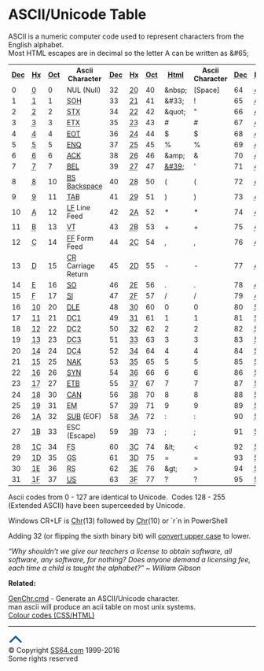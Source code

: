 

<h1>ASCII/Unicode Table</h1>
<p>ASCII is a numeric computer code used to represent characters from the English alphabet. <br>
Most HTML escapes are in decimal so the letter A can be written as <span class="code">&amp;#65;</span></p>
<table>
<colgroup>
<col class="first">
<col span="2">
<col class="character">
<col span="4">
<col class="character">
<col span="3">
<col class="character">
<col span="3">
<col class="character">
</colgroup>
<tbody><tr>
<th><abbr title="Decimal">Dec</abbr></th>
<th><abbr title="Hex">Hx</abbr></th>
<th><abbr title="Octal">Oct</abbr></th>
<th>Ascii Character</th>
<th><abbr title="Decimal">Dec</abbr></th>
<th><abbr title="Hex">Hx</abbr></th>
<th><abbr title="Octal">Oct</abbr></th>
<th><abbr title="HTML entities">Html</abbr></th>
<th>Ascii Character</th>
<th><abbr title="Decimal">Dec</abbr></th>
<th><abbr title="Hex">Hx</abbr></th>
<th><abbr title="Octal">Oct</abbr></th>
<th>Ascii Character</th>
<th><abbr title="Decimal">Dec</abbr></th>
<th><abbr title="Hex">Hx</abbr></th>
<th><abbr title="Octal">Oct</abbr></th>
<th>Ascii Character</th>
</tr>
<tr>
<td>0</td>
<td><abbr title="0x00">0</abbr></td>
<td>0</td>
<td>NUL (Null)</td>
<td>32</td>
<td><abbr title="0x20">20</abbr></td>
<td>40</td>
<td>&amp;nbsp;</td>
<td>[Space]</td>
<td>64</td>
<td><abbr title="0x40">40</abbr></td>
<td>100</td>
<td>@</td>
<td>96</td>
<td><abbr title="0x60">60</abbr></td>
<td>140</td>
<td>`</td>
</tr>
<tr>
<td>1</td>
<td><abbr title="0x01">1</abbr></td>
<td>1</td>
<td><abbr title="Start of Header">SOH</abbr></td>
<td>33</td>
<td><abbr title="0x21">21</abbr></td>
<td>41</td>
<td>&amp;#33;</td>
<td>!</td>
<td>65</td>
<td><abbr title="0x41">41</abbr></td>
<td>101</td>
<td>A</td>
<td>97</td>
<td><abbr title="0x61">61</abbr></td>
<td>141</td>
<td>a</td>
</tr>
<tr>
<td>2</td>
<td><abbr title="0x02">2</abbr></td>
<td>2</td>
<td><abbr title="Start of Text">STX</abbr></td>
<td>34</td>
<td><abbr title="0x22">22</abbr></td>
<td>42</td>
<td>&amp;quot;</td>
<td>"</td>
<td>66</td>
<td><abbr title="0x42">42</abbr></td>
<td>102</td>
<td>B</td>
<td>98</td>
<td><abbr title="0x62">62</abbr></td>
<td>142</td>
<td>b</td>
</tr>
<tr>
<td>3</td>
<td><abbr title="0x03">3</abbr></td>
<td>3</td>
<td><abbr title="End of Text">ETX</abbr></td>
<td>35</td>
<td><abbr title="0x23">23</abbr></td>
<td>43</td>
<td>#</td>
<td>#</td>
<td>67</td>
<td><abbr title="0x43">43</abbr></td>
<td>103</td>
<td>C</td>
<td>99</td>
<td><abbr title="0x63">63</abbr></td>
<td>143</td>
<td>c</td>
</tr>
<tr>
<td>4</td>
<td><abbr title="0x04">4</abbr></td>
<td>4</td>
<td><abbr title="End of Transmission"><a href="http://en.wikipedia.org/wiki/End-of-transmission_character">EOT</a></abbr></td>
<td>36</td>
<td><abbr title="0x24">24</abbr></td>
<td>44</td>
<td>$</td>
<td>$</td>
<td>68</td>
<td><abbr title="0x44">44</abbr></td>
<td>104</td>
<td>D</td>
<td>100</td>
<td><abbr title="0x64">64</abbr></td>
<td>144</td>
<td>d</td>
</tr>
<tr>
<td>5</td>
<td><abbr title="0x05">5</abbr></td>
<td>5</td>
<td><abbr title="Enquiry"><a href="http://en.wikipedia.org/wiki/Enquiry_character">ENQ</a></abbr></td>
<td>37</td>
<td><abbr title="0x25">25</abbr></td>
<td>45</td>
<td>%</td>
<td>%</td>
<td>69</td>
<td><abbr title="0x45">45</abbr></td>
<td>105</td>
<td>E</td>
<td>101</td>
<td><abbr title="0x65">65</abbr></td>
<td>145</td>
<td>e</td>
</tr>
<tr>
<td>6</td>
<td><abbr title="0x06">6</abbr></td>
<td>6</td>
<td><abbr title="Acknowledgement"><a href="http://en.wikipedia.org/wiki/Acknowledge_character">ACK</a></abbr></td>
<td>38</td>
<td><abbr title="0x26">26</abbr></td>
<td>46</td>
<td>&amp;amp;</td>
<td>&amp;</td>
<td>70</td>
<td><abbr title="0x46">46</abbr></td>
<td>106</td>
<td>F</td>
<td>102</td>
<td><abbr title="0x66">66</abbr></td>
<td>146</td>
<td>f</td>
</tr>
<tr>
<td>7</td>
<td><abbr title="0x07">7</abbr></td>
<td>7</td>
<td><abbr title="Audible Bell code"><a href="http://en.wikipedia.org/wiki/Bell_character">BEL</a></abbr></td>
<td>39</td>
<td><abbr title="0x27">27</abbr></td>
<td>47</td>
<td><abbr title="typewriter apostrophe"><a href="https://en.wikipedia.org/wiki/Apostrophe#Computing">&amp;#39;</a></abbr></td>
<td>'</td>
<td>71</td>
<td><abbr title="0x47">47</abbr></td>
<td>107</td>
<td>G</td>
<td>103</td>
<td><abbr title="0x67">67</abbr></td>
<td>147</td>
<td>g</td>
</tr>
<tr>
<td>8</td>
<td><abbr title="0x08">8</abbr></td>
<td>10</td>
<td><abbr title="Backspace (Teletype)"><a href="http://en.wikipedia.org/wiki/Backspace">BS</a> Backspace</abbr></td>
<td>40</td>
<td><abbr title="0x28">28</abbr></td>
<td>50</td>
<td>(</td>
<td>(</td>
<td>72</td>
<td><abbr title="0x48">48</abbr></td>
<td>110</td>
<td>H</td>
<td>104</td>
<td><abbr title="0x68">68</abbr></td>
<td>150</td>
<td>h</td>
</tr>
<tr>
<td>9</td>
<td><abbr title="0x09">9</abbr></td>
<td>11</td>
<td><abbr title="Horizontal Tab">TAB</abbr></td>
<td>41</td>
<td><abbr title="0x29">29</abbr></td>
<td>51</td>
<td>)</td>
<td>)</td>
<td>73</td>
<td><abbr title="0x49">49</abbr></td>
<td>111</td>
<td>I</td>
<td>105</td>
<td><abbr title="0x69">69</abbr></td>
<td>151</td>
<td>i</td>
</tr>
<tr>
<td>10</td>
<td><abbr title="0x0A">A</abbr></td>
<td>12</td>
<td><a href="http://en.wikipedia.org/wiki/Newline">LF</a> Line Feed</td>
<td>42</td>
<td><abbr title="0x2A">2A</abbr></td>
<td>52</td>
<td>*</td>
<td>*</td>
<td>74</td>
<td><abbr title="0x4A">4A</abbr></td>
<td>112</td>
<td>J</td>
<td>106</td>
<td><abbr title="0x6A">6A</abbr></td>
<td>152</td>
<td>j</td>
</tr>
<tr>
<td>11</td>
<td><abbr title="0x0B">B</abbr></td>
<td>13</td>
<td><abbr title="Vertical Tab">VT</abbr></td>
<td>43</td>
<td><abbr title="0x2B">2B</abbr></td>
<td>53</td>
<td>+</td>
<td>+</td>
<td>75</td>
<td><abbr title="0x4B">4B</abbr></td>
<td>113</td>
<td>K</td>
<td>107</td>
<td><abbr title="0x6B">6B</abbr></td>
<td>153</td>
<td>k</td>
</tr>
<tr>
<td>12</td>
<td><abbr title="0x0C">C</abbr></td>
<td>14</td>
<td><a href="http://en.wikipedia.org/wiki/Page_break#Form_feed">FF</a> Form Feed</td>
<td>44</td>
<td><abbr title="0x2C">2C</abbr></td>
<td>54</td>
<td>,</td>
<td>,</td>
<td>76</td>
<td><abbr title="0x4C">4C</abbr></td>
<td>114</td>
<td>L</td>
<td>108</td>
<td><abbr title="0x6C">6C</abbr></td>
<td>154</td>
<td>l</td>
</tr>
<tr>
<td>13</td>
<td><abbr title="0x0D">D</abbr></td>
<td>15</td>
<td><a href="http://en.wikipedia.org/wiki/Carriage_return">CR</a> Carriage Return</td>
<td>45</td>
<td><abbr title="0x2D">2D</abbr></td>
<td>55</td>
<td>-</td>
<td>-</td>
<td>77</td>
<td><abbr title="0x4D">4D</abbr></td>
<td>115</td>
<td>M</td>
<td>109</td>
<td><abbr title="0x6D">6D</abbr></td>
<td>155</td>
<td>m</td>
</tr>
<tr>
<td>14</td>
<td><abbr title="0x0E">E</abbr></td>
<td>16</td>
<td><abbr title="Shift out"><a href="http://en.wikipedia.org/wiki/Shift_Out_and_Shift_In_characters">SO</a></abbr></td>
<td>46</td>
<td><abbr title="0x2E">2E</abbr></td>
<td>56</td>
<td>.</td>
<td>.</td>
<td>78</td>
<td><abbr title="0x4E">4E</abbr></td>
<td>116</td>
<td>N</td>
<td>110</td>
<td><abbr title="0x6E">6E</abbr></td>
<td>156</td>
<td>n</td>
</tr>
<tr>
<td>15</td>
<td><abbr title="0x0F">F</abbr></td>
<td>17</td>
<td><abbr title="Shift In"><a href="http://en.wikipedia.org/wiki/Shift_Out_and_Shift_In_characters">SI</a></abbr></td>
<td>47</td>
<td><abbr title="0x2F">2F</abbr></td>
<td>57</td>
<td>/</td>
<td>/</td>
<td>79</td>
<td><abbr title="0x4F">4F</abbr></td>
<td>117</td>
<td>O</td>
<td>111</td>
<td><abbr title="0x6F">6F</abbr></td>
<td>157</td>
<td>o</td>
</tr>
<tr>
<td>16</td>
<td><abbr title="0x10">10</abbr></td>
<td>20</td>
<td><abbr title="Data Link Escape"><a href="http://www.lammertbies.nl/comm/info/ascii-characters.html">DLE</a></abbr></td>
<td>48</td>
<td><abbr title="0x30">30</abbr></td>
<td>60</td>
<td>0</td>
<td>0</td>
<td>80</td>
<td><abbr title="0x50">50</abbr></td>
<td>120</td>
<td>P</td>
<td>112</td>
<td><abbr title="0x70">70</abbr></td>
<td>160</td>
<td>p</td>
</tr>
<tr>
<td>17</td>
<td><abbr title="0x11">11</abbr></td>
<td>21</td>
<td><abbr title="Device control 1">DC1</abbr></td>
<td>49</td>
<td><abbr title="0x31">31</abbr></td>
<td>61</td>
<td>1</td>
<td>1</td>
<td>81</td>
<td><abbr title="0x51">51</abbr></td>
<td>121</td>
<td>Q</td>
<td>113</td>
<td><abbr title="0x71">71</abbr></td>
<td>161</td>
<td>q</td>
</tr>
<tr>
<td>18</td>
<td><abbr title="0x12">12</abbr></td>
<td>22</td>
<td><abbr title="Device control 2">DC2</abbr></td>
<td>50</td>
<td><abbr title="0x32">32</abbr></td>
<td>62</td>
<td>2</td>
<td>2</td>
<td>82</td>
<td><abbr title="0x52">52</abbr></td>
<td>122</td>
<td>R</td>
<td>114</td>
<td><abbr title="0x72">72</abbr></td>
<td>162</td>
<td>r</td>
</tr>
<tr>
<td>19</td>
<td><abbr title="0x13">13</abbr></td>
<td>23</td>
<td><abbr title="Device control 3">DC3</abbr></td>
<td>51</td>
<td><abbr title="0x33">33</abbr></td>
<td>63</td>
<td>3</td>
<td>3</td>
<td>83</td>
<td><abbr title="0x53">53</abbr></td>
<td>123</td>
<td>S</td>
<td>115</td>
<td><abbr title="0x73">73</abbr></td>
<td>163</td>
<td>s</td>
</tr>
<tr>
<td>20</td>
<td><abbr title="0x14">14</abbr></td>
<td>24</td>
<td><abbr title="Device control 4">DC4</abbr></td>
<td>52</td>
<td><abbr title="0x34">34</abbr></td>
<td>64</td>
<td>4</td>
<td>4</td>
<td>84</td>
<td><abbr title="0x54">54</abbr></td>
<td>124</td>
<td>T</td>
<td>116</td>
<td><abbr title="0x74">74</abbr></td>
<td>164</td>
<td>t</td>
</tr>
<tr>
<td>21</td>
<td><abbr title="0x15">15</abbr></td>
<td>25</td>
<td><abbr title="Negative-acknowledge"><a href="http://en.wikipedia.org/wiki/Negative-acknowledge_character">NAK</a></abbr></td>
<td>53</td>
<td><abbr title="0x35">35</abbr></td>
<td>65</td>
<td>5</td>
<td>5</td>
<td>85</td>
<td><abbr title="0x55">55</abbr></td>
<td>125</td>
<td>U</td>
<td>117</td>
<td><abbr title="0x75">75</abbr></td>
<td>165</td>
<td>u</td>
</tr>
<tr>
<td>22</td>
<td><abbr title="0x16">16</abbr></td>
<td>26</td>
<td><abbr title="Synchronous idle"><a href="http://en.wikipedia.org/wiki/Synchronous_idle">SYN</a></abbr></td>
<td>54</td>
<td><abbr title="0x36">36</abbr></td>
<td>66</td>
<td>6</td>
<td>6</td>
<td>86</td>
<td><abbr title="0x56">56</abbr></td>
<td>126</td>
<td>V</td>
<td>118</td>
<td><abbr title="0x76">76</abbr></td>
<td>166</td>
<td>v</td>
</tr>
<tr>
<td>23</td>
<td><abbr title="0x17">17</abbr></td>
<td>27</td>
<td><abbr title="End of Trans. block"><a href="http://en.wikipedia.org/wiki/End_Transmission_Block_character">ETB</a></abbr></td>
<td>55</td>
<td><abbr title="0x37">37</abbr></td>
<td>67</td>
<td>7</td>
<td>7</td>
<td>87</td>
<td><abbr title="0x57">57</abbr></td>
<td>127</td>
<td>W</td>
<td>119</td>
<td><abbr title="0x77">77</abbr></td>
<td>167</td>
<td>w</td>
</tr>
<tr>
<td>24</td>
<td><abbr title="0x18">18</abbr></td>
<td>30</td>
<td><abbr title="Cancel"><a href="http://en.wikipedia.org/wiki/Cancel_character">CAN</a></abbr></td>
<td>56</td>
<td><abbr title="0x38">38</abbr></td>
<td>70</td>
<td>8</td>
<td>8</td>
<td>88</td>
<td><abbr title="0x58">58</abbr></td>
<td>130</td>
<td>X</td>
<td>120</td>
<td><abbr title="0x78">78</abbr></td>
<td>170</td>
<td>x</td>
</tr>
<tr>
<td>25</td>
<td><abbr title="0x19">19</abbr></td>
<td>31</td>
<td><abbr title="End of Medium/End of Tape">EM</abbr></td>
<td>57</td>
<td><abbr title="0x39">39</abbr></td>
<td>71</td>
<td>9</td>
<td>9</td>
<td>89</td>
<td><abbr title="0x59">59</abbr></td>
<td>131</td>
<td>Y</td>
<td>121</td>
<td><abbr title="0x79">79</abbr></td>
<td>171</td>
<td>y</td>
</tr>
<tr>
<td>26</td>
<td><abbr title="0x1A">1A</abbr></td>
<td>32</td>
<td><abbr title="Substitute"><a href="http://en.wikipedia.org/wiki/Substitute_character">SUB</a></abbr> (EOF)</td>
<td>58</td>
<td><abbr title="0x3A">3A</abbr></td>
<td>72</td>
<td>:</td>
<td>:</td>
<td>90</td>
<td><abbr title="0x5A">5A</abbr></td>
<td>132</td>
<td>Z</td>
<td>122</td>
<td><abbr title="0x7A">7A</abbr></td>
<td>172</td>
<td>z</td>
</tr>
<tr>
<td>27</td>
<td><abbr title="0x1B">1B</abbr></td>
<td>33</td>
<td>ESC (Escape)</td>
<td>59</td>
<td><abbr title="0x3B">3B</abbr></td>
<td>73</td>
<td>;</td>
<td>;</td>
<td>91</td>
<td><abbr title="0x5B">5B</abbr></td>
<td>133</td>
<td>[</td>
<td>123</td>
<td><abbr title="0x7B">7B</abbr></td>
<td>173</td>
<td>{</td>
</tr>
<tr>
<td>28</td>
<td><abbr title="0x1C">1C</abbr></td>
<td>34</td>
<td><abbr title="File Separator">FS</abbr></td>
<td>60</td>
<td><abbr title="0x3C">3C</abbr></td>
<td>74</td>
<td>&amp;lt;</td>
<td>&lt;</td>
<td>92</td>
<td><abbr title="0x5C">5C</abbr></td>
<td>134</td>
<td>\</td>
<td>124</td>
<td><abbr title="0x7C">7C</abbr></td>
<td>174</td>
<td>|</td>
</tr>
<tr>
<td>29</td>
<td><abbr title="0x1D">1D</abbr></td>
<td>35</td>
<td><abbr title="Group Separator">GS</abbr></td>
<td>61</td>
<td><abbr title="0x3D">3D</abbr></td>
<td>75</td>
<td>=</td>
<td>=</td>
<td>93</td>
<td><abbr title="0x5D">5D</abbr></td>
<td>135</td>
<td>]</td>
<td>125</td>
<td><abbr title="0x7D">7D</abbr></td>
<td>175</td>
<td>}</td>
</tr>
<tr>
<td>30</td>
<td><abbr title="0x1E">1E</abbr></td>
<td>36</td>
<td><abbr title="Record Separator">RS</abbr></td>
<td>62</td>
<td><abbr title="0x3E">3E</abbr></td>
<td>76</td>
<td>&amp;gt;</td>
<td>&gt;</td>
<td>94</td>
<td><abbr title="0x5E">5E</abbr></td>
<td>136</td>
<td>^</td>
<td>126</td>
<td><abbr title="0x7E">7E</abbr></td>
<td>176</td>
<td>~</td>
</tr>
<tr>
<td>31</td>
<td><abbr title="0x1F">1F</abbr></td>
<td>37</td>
<td><abbr title="Unit Separator (alternative to comma or tab)"><a href="https://en.wikipedia.org/wiki/Unit_separator#Field_separators">US</a></abbr></td>
<td>63</td>
<td><abbr title="0x3F">3F</abbr></td>
<td>77</td>
<td>?</td>
<td>?</td>
<td>95</td>
<td><abbr title="0x5F">5F</abbr></td>
<td>137</td>
<td>_</td>
<td>127</td>
<td><abbr title="0x7F">7F</abbr></td>
<td>177</td>
<td><a href="http://en.wikipedia.org/wiki/Delete_character">DEL</a></td>
</tr>
</tbody></table>
<p>Ascii codes from 0 - 127 are identical to Unicode.
&nbsp;Codes 128 - 255 (Extended ASCII) have been superceeded by Unicode.</p>
<p> Windows CR+LF is <a href="vb/chr.html">Chr</a>(13) followed by <a href="vb/chr.html">Chr</a>(10) or <span class="code">`r`n</span> in PowerShell</p>
<p>Adding 32  (or  flipping the sixth binary bit) will <a href="case.html">convert upper case</a> to lower.<br>
</p>
<p><span class="quote"><i>“Why shouldn’t we give our teachers a license to obtain software, all software, any software, for nothing? Does anyone demand a licensing fee, each time a child is taught the alphabet?” ~ William Gibson</i></span></p>
<p><b>Related:</b></p>
<p><a href="nt/syntax-genchr.html">GenChr.cmd</a> - Generate an ASCII/Unicode character.<br>
<span class="code"> man ascii </span>will produce an acii table on most unix systems.<br>
<a href="colour.html">Colour codes (CSS/HTML)</a><br>
</p><!-- #BeginLibraryItem "/Library/foot_root.lbi" --><p>
<hr>
<div id="bl" class="footer"><a href="ascii.html#"><img src="images/top.png" width="30" height="22" alt="Back to the Top"></a></div>
<div id="br" class="footer, tagline">© Copyright <a href="index.html">SS64.com</a> 1999-2016<br>
Some rights reserved</div>
<!-- #EndLibraryItem -->
